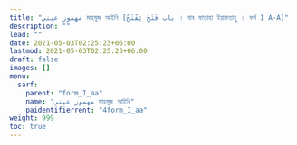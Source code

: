 ```yaml
---
title: "مهموز عيني মাহমুজ আইনি [باب فَتَحَ يَفْتَحُ । বাব ফাতাহা ইয়াফতাহু । ফর্ম I A-A]"
description: ""
lead: ""
date: 2021-05-03T02:25:23+06:00
lastmod: 2021-05-03T02:25:23+06:00
draft: false
images: []
menu: 
  sarf:
    parent: "form_I_aa"
    name: "مهموز عيني মাহমুজ আইনি"
    paidentifierrent: "4form_I_aa"
weight: 999
toc: true
---
```



